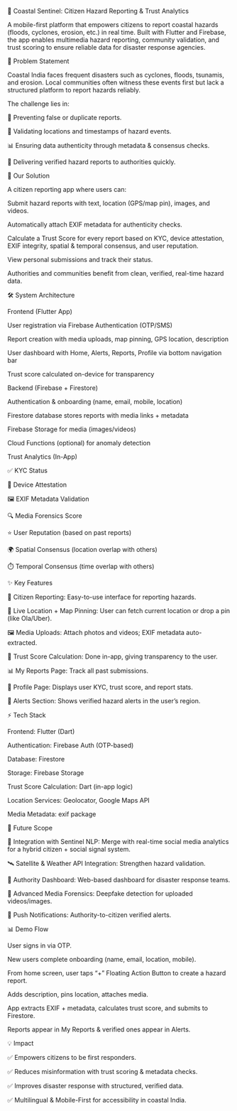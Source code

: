 🌊 Coastal Sentinel: Citizen Hazard Reporting & Trust Analytics

A mobile-first platform that empowers citizens to report coastal hazards (floods, cyclones, erosion, etc.) in real time. Built with Flutter and Firebase, the app enables multimedia hazard reporting, community validation, and trust scoring to ensure reliable data for disaster response agencies.

📌 Problem Statement

Coastal India faces frequent disasters such as cyclones, floods, tsunamis, and erosion. Local communities often witness these events first but lack a structured platform to report hazards reliably.

The challenge lies in:

🚩 Preventing false or duplicate reports.

📍 Validating locations and timestamps of hazard events.

📊 Ensuring data authenticity through metadata & consensus checks.

📢 Delivering verified hazard reports to authorities quickly.

🎯 Our Solution

A citizen reporting app where users can:

Submit hazard reports with text, location (GPS/map pin), images, and videos.

Automatically attach EXIF metadata for authenticity checks.

Calculate a Trust Score for every report based on KYC, device attestation, EXIF integrity, spatial & temporal consensus, and user reputation.

View personal submissions and track their status.

Authorities and communities benefit from clean, verified, real-time hazard data.

🛠️ System Architecture

Frontend (Flutter App)

User registration via Firebase Authentication (OTP/SMS)

Report creation with media uploads, map pinning, GPS location, description

User dashboard with Home, Alerts, Reports, Profile via bottom navigation bar

Trust score calculated on-device for transparency

Backend (Firebase + Firestore)

Authentication & onboarding (name, email, mobile, location)

Firestore database stores reports with media links + metadata

Firebase Storage for media (images/videos)

Cloud Functions (optional) for anomaly detection

Trust Analytics (In-App)

✅ KYC Status

📱 Device Attestation

🖼️ EXIF Metadata Validation

🔍 Media Forensics Score

⭐ User Reputation (based on past reports)

🌍 Spatial Consensus (location overlap with others)

⏱️ Temporal Consensus (time overlap with others)

✨ Key Features

📲 Citizen Reporting: Easy-to-use interface for reporting hazards.

📍 Live Location + Map Pinning: User can fetch current location or drop a pin (like Ola/Uber).

🖼️ Media Uploads: Attach photos and videos; EXIF metadata auto-extracted.

🧾 Trust Score Calculation: Done in-app, giving transparency to the user.

📊 My Reports Page: Track all past submissions.

👤 Profile Page: Displays user KYC, trust score, and report stats.

🚨 Alerts Section: Shows verified hazard alerts in the user’s region.

⚡ Tech Stack

Frontend: Flutter (Dart)

Authentication: Firebase Auth (OTP-based)

Database: Firestore

Storage: Firebase Storage

Trust Score Calculation: Dart (in-app logic)

Location Services: Geolocator, Google Maps API

Media Metadata: exif package

🚀 Future Scope

🔗 Integration with Sentinel NLP: Merge with real-time social media analytics for a hybrid citizen + social signal system.

🛰️ Satellite & Weather API Integration: Strengthen hazard validation.

🤝 Authority Dashboard: Web-based dashboard for disaster response teams.

🔐 Advanced Media Forensics: Deepfake detection for uploaded videos/images.

📢 Push Notifications: Authority-to-citizen verified alerts.

📊 Demo Flow

User signs in via OTP.

New users complete onboarding (name, email, location, mobile).

From home screen, user taps “+” Floating Action Button to create a hazard report.

Adds description, pins location, attaches media.

App extracts EXIF + metadata, calculates trust score, and submits to Firestore.

Reports appear in My Reports & verified ones appear in Alerts.

💡 Impact

✅ Empowers citizens to be first responders.

✅ Reduces misinformation with trust scoring & metadata checks.

✅ Improves disaster response with structured, verified data.

✅ Multilingual & Mobile-First for accessibility in coastal India.